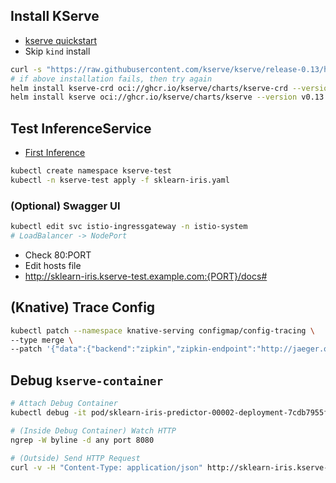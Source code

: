## Install KServe
- [kserve quickstart](https://kserve.github.io/website/latest/get_started/#install-the-kserve-quickstart-environment)
- Skip `kind` install

```bash
curl -s "https://raw.githubusercontent.com/kserve/kserve/release-0.13/hack/quick_install.sh" | bash
# if above installation fails, then try again
helm install kserve-crd oci://ghcr.io/kserve/charts/kserve-crd --version v0.13.0
helm install kserve oci://ghcr.io/kserve/charts/kserve --version v0.13.0
```

## Test InferenceService
- [First Inference](https://kserve.github.io/website/latest/get_started/first_isvc/)

```bash
kubectl create namespace kserve-test
kubectl -n kserve-test apply -f sklearn-iris.yaml
```

### (Optional) Swagger UI

```bash
kubectl edit svc istio-ingressgateway -n istio-system
# LoadBalancer -> NodePort
```
- Check 80:PORT
- Edit hosts file 
- http://sklearn-iris.kserve-test.example.com:{PORT}/docs#

## (Knative) Trace Config
```bash
kubectl patch --namespace knative-serving configmap/config-tracing \
--type merge \
--patch '{"data":{"backend":"zipkin","zipkin-endpoint":"http://jaeger.observability:9411/api/v2/spans", "debug": "true"}}'
```


## Debug `kserve-container`
```bash
# Attach Debug Container
kubectl debug -it pod/sklearn-iris-predictor-00002-deployment-7cdb7955f8-s244d --image=nicolaka/netshoot --target kserve-container -- /bin/bash

# (Inside Debug Container) Watch HTTP
ngrep -W byline -d any port 8080

# (Outside) Send HTTP Request
curl -v -H "Content-Type: application/json" http://sklearn-iris.kserve-test.example.com:31976/v1/models/sklearn-iris:predict -d @./iris-input.json
```


 
